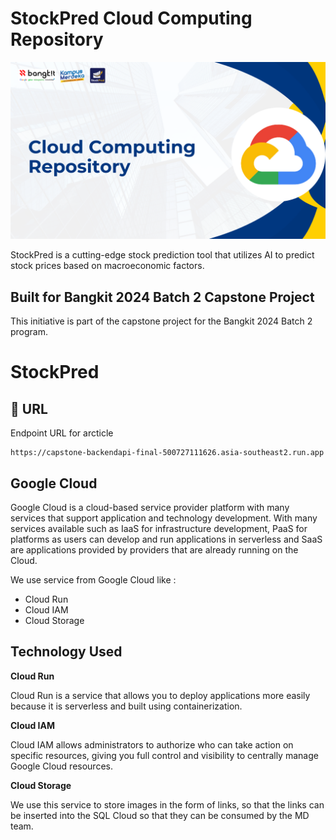 # StockPred Cloud Computing Repository

<img src="https://raw.githubusercontent.com/StockPredBangkit22024/asset/main/CloudComputing%20Cover.png" alt="Cloud Computing Cover" width="800">

StockPred is a cutting-edge stock prediction tool that utilizes AI to predict stock prices based on macroeconomic factors.

## Built for Bangkit 2024 Batch 2 Capstone Project
This initiative is part of the capstone project for the Bangkit 2024 Batch 2 program.


# StockPred 


## 🔗 URL
Endpoint URL for arcticle
```https
https://capstone-backendapi-final-500727111626.asia-southeast2.run.app
```



## Google Cloud
Google Cloud is a cloud-based service provider platform with many services that support application and technology development. With many services available such as IaaS for infrastructure development, PaaS for platforms as users can develop and run applications in serverless and SaaS are applications provided by providers that are already running on the Cloud. 

We use service from Google Cloud like :
- Cloud Run
- Cloud IAM
- Cloud Storage


## Technology Used 

**Cloud Run**

Cloud Run is a service that allows you to deploy applications more easily because it is serverless and built using containerization.


**Cloud IAM**

Cloud IAM allows administrators to authorize who can take action on specific resources, giving you full control and visibility to centrally manage Google Cloud resources.

**Cloud Storage**

We use this service to store images in the form of links, so that the links can be inserted into the SQL Cloud so that they can be consumed by the MD team.
